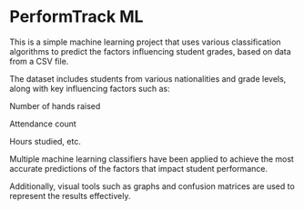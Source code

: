 # PerformTrack ML
This is a simple machine learning project that uses various classification algorithms to predict the factors influencing student grades, based on data from a CSV file.

The dataset includes students from various nationalities and grade levels, along with key influencing factors such as:

Number of hands raised

Attendance count

Hours studied, etc.

Multiple machine learning classifiers have been applied to achieve the most accurate predictions of the factors that impact student performance.

Additionally, visual tools such as graphs and confusion matrices are used to represent the results effectively.
